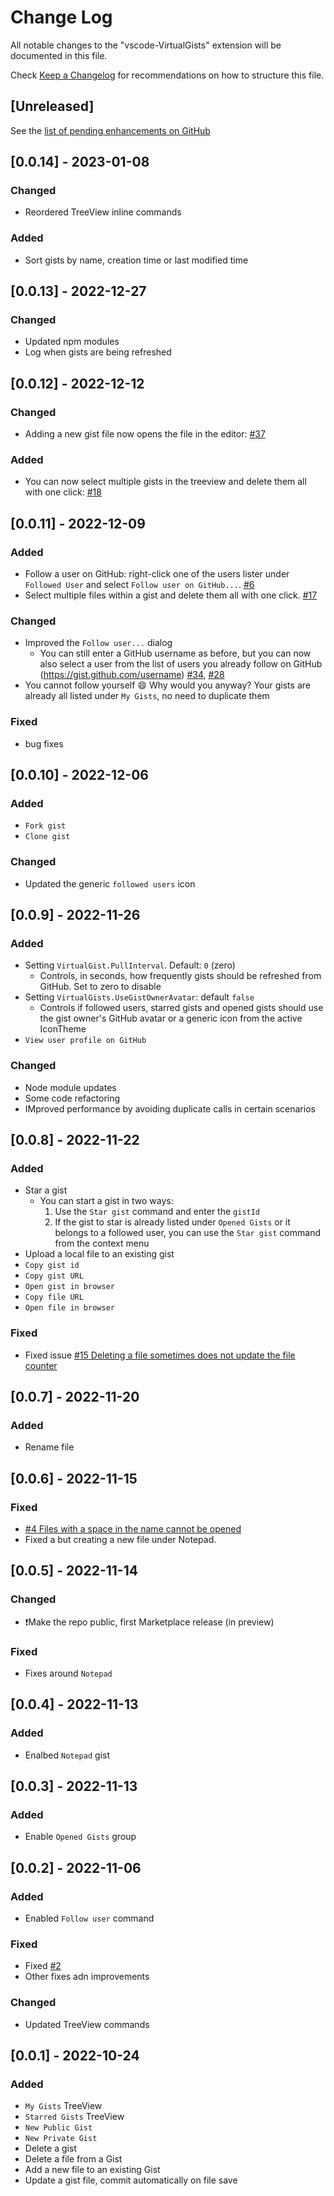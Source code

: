 # Change Log

All notable changes to the "vscode-VirtualGists" extension will be documented in this file.

Check [Keep a Changelog](http://keepachangelog.com/) for recommendations on how to structure this file.

## [Unreleased]

See the [list of pending enhancements on GitHub](https://github.com/carlocardella/vscode-VirtualGists/issues?q=is%3Aissue+is%3Aopen+sort%3Aupdated-desc+label%3Aenhancement)

## [0.0.14] - 2023-01-08

### Changed

* Reordered TreeView inline commands

### Added

* Sort gists by name, creation time or last modified time

## [0.0.13] - 2022-12-27

### Changed

* Updated npm modules
* Log when gists are being refreshed

## [0.0.12] - 2022-12-12

### Changed

* Adding a new gist file now opens the file in the editor: [#37](https://github.com/carlocardella/vscode-VirtualGists/issues/37)

### Added

* You can now select multiple gists in the treeview and delete them all with one click: [#18](https://github.com/carlocardella/vscode-VirtualGists/issues/18)

## [0.0.11] - 2022-12-09

### Added

* Follow a user on GitHub: right-click one of the users lister under `Followed User` and select `Follow user on GitHub...`. [#6](https://github.com/carlocardella/vscode-VirtualGists/issues/6)
* Select multiple files within a gist and delete them all with one click. [#17](https://github.com/carlocardella/vscode-VirtualGists/issues/17)

### Changed

* Improved the `Follow user...` dialog
  * You can still enter a GitHub username as before, but you can now also select a user from the list of users you already follow on GitHub (https://gist.github.com/username) [#34](https://github.com/carlocardella/vscode-VirtualGists/issues/34), [#28](https://github.com/carlocardella/vscode-VirtualGists/issues/28)
* You cannot follow yourself 😄 Why would you anyway? Your gists are already all listed under `My Gists`, no need to duplicate them

### Fixed

* bug fixes

## [0.0.10] - 2022-12-06

### Added

* `Fork gist`
* `Clone gist`

### Changed

* Updated the generic `followed users` icon

## [0.0.9] - 2022-11-26

### Added

* Setting `VirtualGist.PullInterval`. Default: `0` (zero)
  * Controls, in seconds, how frequently gists should be refreshed from GitHub. Set to zero to disable
* Setting `VirtualGists.UseGistOwnerAvatar`: default `false`
  * Controls if followed users, starred gists and opened gists should use the gist owner's GitHub avatar or a generic icon from the active IconTheme
* `View user profile on GitHub`

### Changed

* Node module updates
* Some code refactoring
* IMproved performance by avoiding duplicate calls in certain scenarios

## [0.0.8] - 2022-11-22

### Added

* Star a gist
  * You can start a gist in two ways:
    1. Use the `Star gist` command and enter the `gistId`
    2. If the gist to star is already listed under `Opened Gists` or it belongs to a followed user, you can use the `Star gist` command from the context menu
* Upload a local file to an existing gist
* `Copy gist id`
* `Copy gist URL`
* `Open gist in browser`
* `Copy file URL`
* `Open file in browser`

### Fixed

* Fixed issue [#15 Deleting a file sometimes does not update the file counter](https://github.com/carlocardella/vscode-VirtualGists/issues/15)

## [0.0.7] - 2022-11-20

### Added

* Rename file

## [0.0.6] - 2022-11-15

### Fixed

* [#4 Files with a space in the name cannot be opened](https://github.com/carlocardella/vscode-VirtualGists/issues/4)
* Fixed a but creating a new file under Notepad.

## [0.0.5] - 2022-11-14

### Changed

* ❗Make the repo public, first Marketplace release (in preview)

### Fixed

* Fixes around `Notepad`

## [0.0.4] - 2022-11-13

### Added

* Enalbed `Notepad` gist

## [0.0.3] - 2022-11-13

### Added

* Enable `Opened Gists` group

## [0.0.2] - 2022-11-06

### Added

* Enabled `Follow user` command

 ### Fixed

* Fixed [#2](https://github.com/carlocardella/vscode-VirtualGists/issues/2)
* Other fixes adn improvements

### Changed

* Updated TreeView commands

## [0.0.1] - 2022-10-24

### Added

* `My Gists` TreeView
* `Starred Gists` TreeView
* `New Public Gist`
* `New Private Gist`
* Delete a gist
* Delete a file from a Gist
* Add a new file to an existing Gist
* Update a gist file, commit automatically on file save
